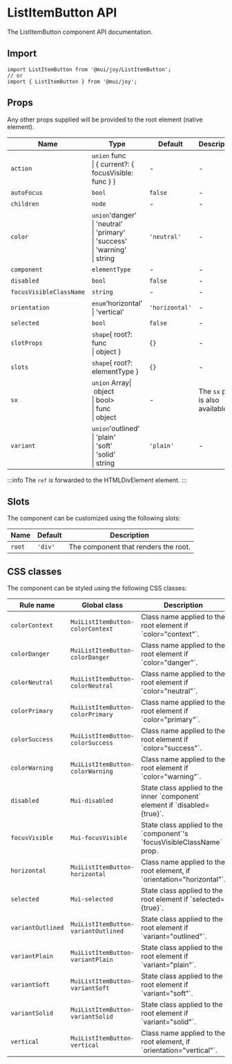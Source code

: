 # ListItemButton API

The ListItemButton component API documentation.

## Import

```
import ListItemButton from '@mui/joy/ListItemButton';
// or
import { ListItemButton } from '@mui/joy';
```

## Props

Any other props supplied will be provided to the root element (native element).

| Name | Type | Default | Description |
| --- | --- | --- | --- |
| `action` | `union` func<br>\| { current?: { focusVisible: func } } | - | - |
| `autoFocus` | `bool` | `false` | - |
| `children` | `node` | - | - |
| `color` | `union`'danger'<br>\| 'neutral'<br>\| 'primary'<br>\| 'success'<br>\| 'warning'<br>\| string | `'neutral'` | - |
| `component` | `elementType` | - | - |
| `disabled` | `bool` | `false` | - |
| `focusVisibleClassName` | `string` | - | - |
| `orientation` | `enum`'horizontal'<br>\| 'vertical' | `'horizontal'` | - |
| `selected` | `bool` | `false` | - |
| `slotProps` | `shape`{ root?: func<br>\| object } | `{}` | - |
| `slots` | `shape`{ root?: elementType } | `{}` | - |
| `sx` | `union` Array\| object<br>\| bool><br>\| func<br>\| object | - | The `sx` prop is also available. |
| `variant` | `union`'outlined'<br>\| 'plain'<br>\| 'soft'<br>\| 'solid'<br>\| string | `'plain'` | - |

:::info
The `ref` is forwarded to the HTMLDivElement element.
:::

## Slots

The component can be customized using the following slots:

| Name | Default | Description |
| --- | --- | --- |
| `root` | `'div'` | The component that renders the root. |

## CSS classes

The component can be styled using the following CSS classes:

| Rule name | Global class | Description |
| --- | --- | --- |
| `colorContext` | `MuiListItemButton-colorContext` | Class name applied to the root element if \`color="context"\`. |
| `colorDanger` | `MuiListItemButton-colorDanger` | Class name applied to the root element if \`color="danger"\`. |
| `colorNeutral` | `MuiListItemButton-colorNeutral` | Class name applied to the root element if \`color="neutral"\`. |
| `colorPrimary` | `MuiListItemButton-colorPrimary` | Class name applied to the root element if \`color="primary"\`. |
| `colorSuccess` | `MuiListItemButton-colorSuccess` | Class name applied to the root element if \`color="success"\`. |
| `colorWarning` | `MuiListItemButton-colorWarning` | Class name applied to the root element if \`color="warning"\`. |
| `disabled` | `Mui-disabled` | State class applied to the inner \`component\` element if \`disabled={true}\`. |
| `focusVisible` | `Mui-focusVisible` | State class applied to the \`component\`'s \`focusVisibleClassName\` prop. |
| `horizontal` | `MuiListItemButton-horizontal` | Class name applied to the root element, if \`orientation="horizontal"\`. |
| `selected` | `Mui-selected` | State class applied to the root element if \`selected={true}\`. |
| `variantOutlined` | `MuiListItemButton-variantOutlined` | State class applied to the root element if \`variant="outlined"\`. |
| `variantPlain` | `MuiListItemButton-variantPlain` | State class applied to the root element if \`variant="plain"\`. |
| `variantSoft` | `MuiListItemButton-variantSoft` | State class applied to the root element if \`variant="soft"\`. |
| `variantSolid` | `MuiListItemButton-variantSolid` | State class applied to the root element if \`variant="solid"\`. |
| `vertical` | `MuiListItemButton-vertical` | Class name applied to the root element, if \`orientation="vertical"\`. |